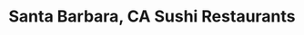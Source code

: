 ---
layout: city
title: Santa Barbara, CA Sushi Restaurants
permalink: /california/santa-barbara/
stateAbbr: CA
stateName: California
cityName: Santa Barbara

---